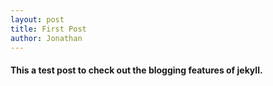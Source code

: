 ```yaml
---
layout: post
title: First Post
author: Jonathan
---
```


#### This a test post to check out the blogging features of jekyll.